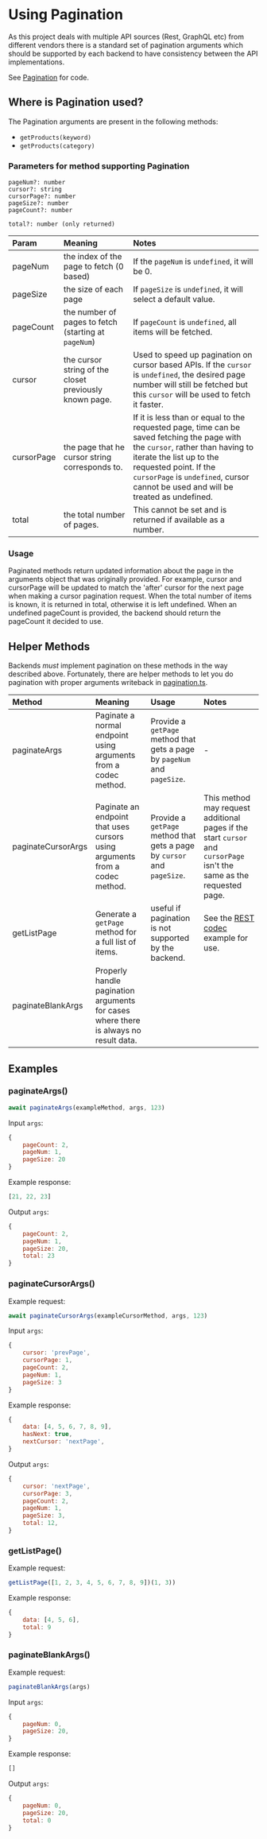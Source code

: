 # Using Pagination

As this project deals with multiple API sources (Rest, GraphQL etc) from different vendors there is a standard set of pagination arguments which should be supported by each backend to have consistency between the API implementations.

See [Pagination](./../../src/codec/codecs/pagination.ts) for code.

## Where is Pagination used?

The Pagination arguments are present in the following methods:

- `getProducts(keyword)`
- `getProducts(category)`

### Parameters for method supporting Pagination

```
pageNum?: number
cursor?: string
cursorPage?: number
pageSize?: number
pageCount?: number

total?: number (only returned)
```

|Param|Meaning|Notes|
|:----|:----|:----|
|pageNum|the index of the page to fetch (0 based)|If the `pageNum` is `undefined`, it will be 0.|
|pageSize|the size of each page|If `pageSize` is `undefined`, it will select a default value.|
|pageCount|the number of pages to fetch (starting at `pageNum`)|If `pageCount` is `undefined`, all items will be fetched.|
|cursor|the cursor string of the closet previously known page.|Used to speed up pagination on cursor based APIs. If the `cursor` is `undefined`, the desired page number will still be fetched but this `cursor` will be used to fetch it faster.|
|cursorPage|the page that he cursor string corresponds to.|If it is less than or equal to the requested page, time can be saved fetching the page with the `cursor`, rather than having to iterate the list up to the requested point. If the `cursorPage` is `undefined`, cursor cannot be used and will be treated as undefined.|
|total|the total number of pages.| This cannot be set and is returned if available as a number.|

### Usage
Paginated methods return updated information about the page in the arguments object that was originally provided. For example, cursor and cursorPage will be updated to match the 'after' cursor for the next page when making a cursor pagination request. When the total number of items is known, it is returned in total, otherwise it is left undefined. When an undefined pageCount is provided, the backend should return the pageCount it decided to use.

## Helper Methods
Backends *_must_* implement pagination on these methods in the way described above. Fortunately, there are helper methods to let you do pagination with proper arguments writeback in [pagination.ts](./../../src/codec/codecs/pagination.ts).

|Method|Meaning|Usage|Notes|
|:----|:----|:----|:----|
|paginateArgs|Paginate a normal endpoint using arguments from a codec method.|Provide a `getPage` method that gets a page by `pageNum` and `pageSize`.|-|
|paginateCursorArgs|Paginate an endpoint that uses cursors using arguments from a codec method.|Provide a `getPage` method that gets a page by `cursor` and `pageSize`.|This method may request additional pages if the start `cursor` and `cursorPage` isn't the same as the requested page.|
|getListPage|Generate a `getPage` method for a full list of items. |useful if pagination is not supported by the backend.|See the [REST codec](../../src/codec/codecs/commerce/rest/index.ts) example for use.|
|paginateBlankArgs|Properly handle pagination arguments for cases where there is always no result data.| | |


## Examples

### paginateArgs()

```javascript
await paginateArgs(exampleMethod, args, 123)
```

Input `args`:
```javascript
{
    pageCount: 2,
    pageNum: 1,
    pageSize: 20
}
```

Example response:
```javascript
[21, 22, 23]
```

Output `args`:
```javascript
{
    pageCount: 2,
    pageNum: 1,
    pageSize: 20,
    total: 23
}
```

### paginateCursorArgs()
Example request:
```javascript
await paginateCursorArgs(exampleCursorMethod, args, 123)
```

Input `args`:
```javascript
{
    cursor: 'prevPage',
    cursorPage: 1,
    pageCount: 2,
    pageNum: 1,
    pageSize: 3
}
```

Example response:
```javascript
{
    data: [4, 5, 6, 7, 8, 9],
    hasNext: true,
    nextCursor: 'nextPage',
}
```

Output `args`:
```javascript
{
    cursor: 'nextPage',
    cursorPage: 3,
    pageCount: 2,
    pageNum: 1,
    pageSize: 3,
    total: 12,
}
```

### getListPage()
Example request:
```javascript
getListPage([1, 2, 3, 4, 5, 6, 7, 8, 9])(1, 3))
```

Example response:
```javascript
{ 
    data: [4, 5, 6], 
    total: 9 
}
```

### paginateBlankArgs()
Example request:
```javascript
paginateBlankArgs(args)
```

Input `args`:
```javascript
{
    pageNum: 0,
    pageSize: 20,
}
```

Example response:
```javascript
[]
```

Output `args`:
```javascript
{
    pageNum: 0,
    pageSize: 20,
    total: 0
}
```



